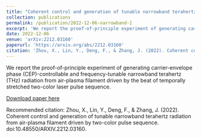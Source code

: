 ```yaml
---
title: "Coherent control and generation of tunable narrowband terahertz radiation from air-plasma filament driven by two-color pulse sequence"
collection: publications
permalink: /publication/2022-12-06-narrowband-1
excerpt: 'We report the proof-of-principle experiment of generating carrier-envelope phase (CEP)-controllable and frequency-tunable narrowband terahertz (THz) radiation from air-plasma filament driven by the beat of temporally stretched two-color laser pulse sequence.'
date: 2022-12-06
venue: 'arXiv:2212.03160'
paperurl: 'https://arxiv.org/abs/2212.03160'
citation: 'Zhou, X., Lin, Y., Deng, F., & Zhang, J. (2022). Coherent control and generation of tunable narrowband terahertz radiation from air-plasma filament driven by two-color pulse sequence. doi:10.48550/ARXIV.2212.03160.'
---
```

We report the proof-of-principle experiment of generating carrier-envelope phase (CEP)-controllable and frequency-tunable narrowband terahertz (THz) radiation from air-plasma filament driven by the beat of temporally stretched two-color laser pulse sequence.

[Download paper here](http://ylincn.github.io/files/2212.03160.pdf)

Recommended citation: Zhou, X., Lin, Y., Deng, F., & Zhang, J. (2022). Coherent control and generation of tunable narrowband terahertz radiation from air-plasma filament driven by two-color pulse sequence. doi:10.48550/ARXIV.2212.03160.